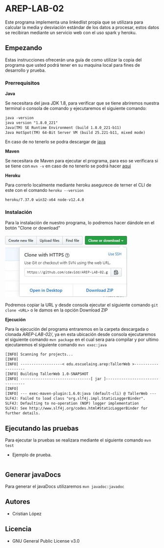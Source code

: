 # AREP-LAB-02

Este programa implementa una linkedlist propia que se utilizara para calcular la media y desviación estándar de los datos a procesar, estos datos se recibiran mediante un servicio web con el uso spark y heroku.

## Empezando

Estas instrucciones ofrecerán una guía de como utilizar la copia del programa que usted podrá tener en su maquina local para fines de desarrollo y prueba.

### Prerrequisitos

**Java**

Se necesitara del java JDK 1.8, para verificar que se tiene abriremos nuestra terminal o consola de comando y ejecutaremos el siguiente comando:

```
java -version
java version "1.8.0_221"
Java(TM) SE Runtime Environment (build 1.8.0_221-b11)
Java HotSpot(TM) 64-Bit Server VM (build 25.221-b11, mixed mode)
```

En caso de no tenerlo se podra descargar de [java](https://www.oracle.com/technetwork/java/javase/downloads/jdk8-downloads-2133151.html)

**Maven**

Se necesitara de Maven para ejecutar el programa, para eso se verificara si se tiene con `mvn -v` en caso de no tenerlo se podrá hacer [aqui](https://maven.apache.org/install.html)

**Heroku**

Para correrlo localmente mediante heroku asegurece de terner el CLI de este con el comando `heroku --version`

```
heroku/7.37.0 win32-x64 node-v12.4.0
```

### Instalación

Para la instalación de nuestro programa, lo podremos hacer dándole en el botón "Clone or download"

![Imágen 1](img/descarga.JPG)

Podremos copiar la URL y desde consola ejecutar el siguiente comando `git clone <URL>` o le damos en la opción Download ZIP

**Ejecución**

Para la ejecución del programa entraremos en la carpeta descargada o clonada _AREP-LAB-02/_, ya en esta ubicación desde consola ejecutaremos el siguiente comando `mvn package` en el cual sera para compilar y por ultimo ejecutaremos el siguiente comando `mvn exec:java`

```
[INFO] Scanning for projects...
[INFO]
[INFO] -------------------< edu.escuelaing.arep:TallerWeb >--------------------
[INFO] Building TallerWeb 1.0-SNAPSHOT
[INFO] --------------------------------[ jar ]---------------------------------
[INFO]
[INFO] --- exec-maven-plugin:1.6.0:java (default-cli) @ TallerWeb ---
SLF4J: Failed to load class "org.slf4j.impl.StaticLoggerBinder".
SLF4J: Defaulting to no-operation (NOP) logger implementation
SLF4J: See http://www.slf4j.org/codes.html#StaticLoggerBinder for further details.
```

## Ejecutando las pruebas

Para ejecutar la pruebas se realizara mediante el siguiente comando `mvn test`

- Ejemplo de prueba.

```java

```

## Generar javaDocs

Para generar el javaDocs utilizaremos `mvn javadoc:javadoc`

## Autores

- Cristian López

## Licencia

- GNU General Public License v3.0
